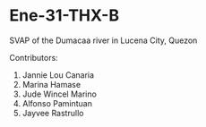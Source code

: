 # Ene-31-THX-B
SVAP of the Dumacaa river in Lucena City, Quezon

Contributors:
1) Jannie Lou Canaria
2) Marina Hamase
3) Jude Wincel Marino
4) Alfonso Pamintuan
5) Jayvee Rastrullo
